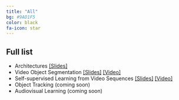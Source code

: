 ```yaml
---
title: "All"
bg: #9AD1F5
color: black
fa-icon: star
---
```


## Full list

- Architectures [[Slides]][mcv2019-architectures-slides]
- Video Object Segmentation [[Slides]][mcv2019-vos-slides] [[Video]][mcv2019-vos-video]
- Self-supervised Learning from Video Sequences [[Slides]][mcv2019-self-slides] [[Video]][mcv2019-vos-video]
- Object Tracking (coming soon)
- Audiovisual Learning (coming soon)


[mcv2019-architectures-slides]: https://www.slideshare.net/xavigiro/deep-learning-architectures-for-video-xavier-giroinieto-upc-barcelona
[mcv2019-self-slides]: https://www.slideshare.net/xavigiro/selfsupervised-learning-from-video-sequences-xavier-giro-upc-barcelona-2019
[mcv2019-self-video]: https://youtu.be/5vAStAKszhk
[mcv2019-vos-slides]: https://www.slideshare.net/xavigiro/deep-video-object-segmentation-xavier-giroinieto-upc-2019
[mcv2019-vos-video]: https://youtu.be/yDsBZXLCObM

